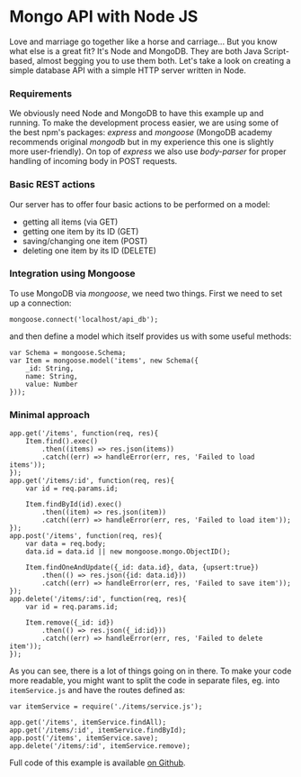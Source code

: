 # Mongo API with Node JS

Love and marriage go together like a horse and carriage... But you know what else is a great fit? It's Node and MongoDB. They are both Java Script-based, almost begging you to use them both. Let's take a look on creating a simple database API with a simple HTTP server written in Node.

### Requirements

We obviously need Node and MongoDB to have this example up and running. To make the development process easier, we are using some of the best npm's packages: _express_ and _mongoose_ (MongoDB academy recommends original _mongodb_ but in my experience this one is slightly more user-friendly). On top of _express_ we also use _body-parser_ for proper handling of incoming body in POST requests.

### Basic REST actions

Our server has to offer four basic actions to be performed on a model:

- getting all items (via GET)
- getting one item by its ID (GET)
- saving/changing one item (POST)
- deleting one item by its ID (DELETE)

### Integration using Mongoose

To use MongoDB via _mongoose_, we need two things. First we need to set up a connection:

    mongoose.connect('localhost/api_db');

and then define a model which itself provides us with some useful methods:

    var Schema = mongoose.Schema;
    var Item = mongoose.model('items', new Schema({
        _id: String,
        name: String,
        value: Number
    }));

### Minimal approach

    app.get('/items', function(req, res){
        Item.find().exec()
            .then((items) => res.json(items))
            .catch((err) => handleError(err, res, 'Failed to load items'));
    });
    app.get('/items/:id', function(req, res){
        var id = req.params.id;

        Item.findById(id).exec()
            .then((item) => res.json(item))
            .catch((err) => handleError(err, res, 'Failed to load item'));
    });
    app.post('/items', function(req, res){
        var data = req.body;
        data.id = data.id || new mongoose.mongo.ObjectID();

        Item.findOneAndUpdate({_id: data.id}, data, {upsert:true})
            .then(() => res.json({id: data.id}))
            .catch((err) => handleError(err, res, 'Failed to save item'));
    });
    app.delete('/items/:id', function(req, res){
        var id = req.params.id;

        Item.remove({_id: id})
            .then(() => res.json({_id:id}))
            .catch((err) => handleError(err, res, 'Failed to delete item'));
    });

As you can see, there is a lot of things going on in there. To make your code more readable, you might want to split the code in separate files, eg. into `itemService.js` and have the routes defined as:

    var itemService = require('./items/service.js');

    app.get('/items', itemService.findAll);
    app.get('/items/:id', itemService.findById);
    app.post('/items', itemService.save);
    app.delete('/items/:id', itemService.remove);

Full code of this example is available [on Github](https://github.com/mycodesmells/mongo-node-api).
